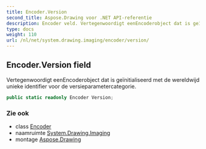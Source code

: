 ```yaml
---
title: Encoder.Version
second_title: Aspose.Drawing voor .NET API-referentie
description: Encoder veld. Vertegenwoordigt eenEncoderobject dat is geïnitialiseerd met de wereldwijd unieke identifier voor de versieparametercategorie.
type: docs
weight: 110
url: /nl/net/system.drawing.imaging/encoder/version/
---
```

## Encoder.Version field

Vertegenwoordigt eenEncoderobject dat is geïnitialiseerd met de wereldwijd unieke identifier voor de versieparametercategorie.

```csharp
public static readonly Encoder Version;
```

### Zie ook

* class [Encoder](../)
* naamruimte [System.Drawing.Imaging](../../encoder/)
* montage [Aspose.Drawing](../../../)


